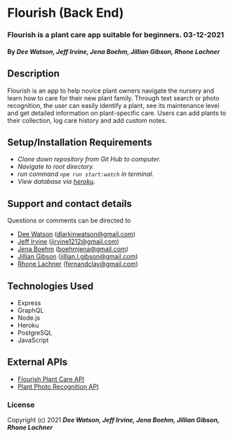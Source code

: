 # Flourish (Back End)


### Flourish is a plant care app suitable for beginners. 03-12-2021

#### By _**Dee Watson, Jeff Irvine, Jena Boehm, Jillian Gibson, Rhone Lachner**_


## Description
Flourish is an app to help novice plant owners navigate the nursery and learn how to care for their new plant family. Through text search or photo recognition, the user can easily identify a plant, see its maintenance level and get detailed information on plant-specific care. Users can add plants to their collection, log care history and add custom notes.

## Setup/Installation Requirements

* _Clone down repository from Git Hub to computer._
* _Navigate to root directory._
* _run command `npm run start:watch` in terminal._
* _View database via [heroku](https://flourish-main-production.herokuapp.com/graphql)._

## Support and contact details

Questions or comments can be directed to 
- [Dee Watson](https://www.linkedin.com/in/dl-watson/) (dlarkinwatson@gmail.com)
- [Jeff Irvine](https://www.linkedin.com/in/irvinejeff/) (jirvine1212@gmail.com)
- [Jena Boehm](https://www.linkedin.com/in/jenaboehm/) (boehmjena@gmail.com)
- [Jillian Gibson](https://www.linkedin.com/in/jillianlg/) (jillian.l.gibson@gmail.com)
- [Rhone Lachner](https://www.linkedin.com/in/rhonelachner/) (fernandclay@gmail.com) 

## Technologies Used
* Express
* GraphQL
* Node.js
* Heroku
* PostgreSQL
* JavaScript

## External APIs
* [Flourish Plant Care API](https://github.com/FlourishTeam/Flourish-plant-API)
* [Plant Photo Recognition API](https://github.com/Plant-id/Plant-id-API)

### License

Copyright (c) 2021 **_Dee Watson, Jeff Irvine, Jena Boehm, Jillian Gibson, Rhone Lachner_**
